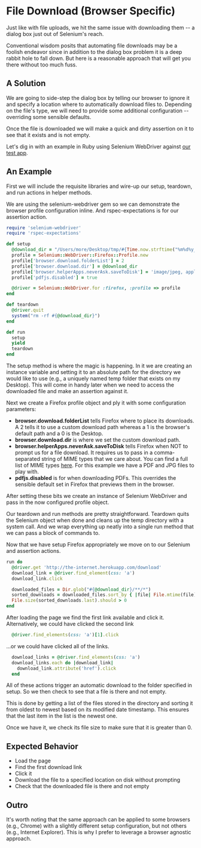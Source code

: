 # File Download (Browser Specific)

Just like with file uploads, we hit the same issue with downloading them -- a dialog box just out of Selenium's reach.

Conventional wisdom posits that automating file downloads may be a foolish endeavor since in addition to the dialog box problem it is a deep rabbit hole to fall down. But here is a reasonable approach that will get you there without too much fuss.

## A Solution

We are going to side-step the dialog box by telling our browser to ignore it and specify a location where to automatically download files to. Depending on the file's type, we will need to provide some additional configuration -- overriding some sensible defaults.

Once the file is downloaded we will make a quick and dirty assertion on it to see that it exists and is not empty.

Let's dig in with an example in Ruby using Selenium WebDriver against [our test app](http://the-internet.herokuapp.com/download).

## An Example

First we will include the requisite libraries and wire-up our setup, teardown, and run actions in helper methods.

We are using the selenium-webdriver gem so we can demonstrate the browser profile configuration inline. And rspec-expectations is for our assertion action.

```ruby
require 'selenium-webdriver'
require 'rspec-expectations'

def setup
  @download_dir = "/Users/more/Desktop/tmp/#{Time.now.strftime("%m%d%y_%H%M%S")}"
  profile = Selenium::WebDriver::Firefox::Profile.new
  profile['browser.download.folderList'] = 2
  profile['browser.download.dir'] = @download_dir
  profile['browser.helperApps.neverAsk.saveToDisk'] = 'image/jpeg, application/pdf'
  profile['pdfjs.disabled'] = true

  @driver = Selenium::WebDriver.for :firefox, :profile => profile
end

def teardown
  @driver.quit
  system("rm -rf #{@download_dir}")
end

def run
  setup
  yield
  teardown
end
```

The setup method is where the magic is happening. In it we are creating an instance variable and setting it to an absolute path for the directory we would like to use (e.g., a uniquely named temp folder that exists on my Desktop). This will come in handy later when we need to access the downloaded file and make an assertion against it.

Next we create a Firefox profile object and ply it with some configuration parameters:

+ __browser.download.folderList__ tells Firefox where to place its downloads. A 2 tells it to use a custom download path whereas a 1 is the browser's default path and a 0 is the Desktop.
+ __browser.download.dir__ is where we set the custom download path.
+ __browser.helperApps.neverAsk.saveToDisk__ tells Firefox when NOT to prompt us for a file download. It requires us to pass in a comma-separated string of MIME types that we care about. You can find a full list of MIME types [here](http://www.webmaster-toolkit.com/mime-types.shtml). For this example we have a PDF and JPG files to play with.
+ __pdfjs.disabled__ is for when downloading PDFs. This overrides the sensible default set in Firefox that previews them in the browser.

After setting these bits we create an instance of Selenium WebDriver and pass in the now configured profile object.

Our teardown and run methods are pretty straightforward. Teardown quits the Selenium object when done and cleans up the temp directory with a system call. And we wrap everything up neatly into a single run method that we can pass a block of commands to.

Now that we have setup Firefox appropriately we move on to our Selenium and assertion actions.

```ruby
run do
  @driver.get 'http://the-internet.herokuapp.com/download'
  download_link = @driver.find_element(css: 'a')
  download_link.click

  downloaded_files = Dir.glob("#{@download_dir}/**/*")
  sorted_downloads = downloaded_files.sort_by { |file| File.mtime(file) }
  File.size(sorted_downloads.last).should > 0
end
```

After loading the page we find the first link available and click it. Alternatively, we could have clicked the second link

```ruby
  @driver.find_elements(css: 'a')[1].click
```

...or we could have clicked all of the links.


```ruby
  download_links = @driver.find_elements(css: 'a')
  download_links.each do |download_link|
    download_link.attribute('href').click
  end
```

All of these actions trigger an automatic download to the folder specified in setup. So we then check to see that a file is there and not empty.

This is done by getting a list of the files stored in the directory and sorting it from oldest to newest based on its modified date timestamp. This ensures that the last item in the list is the newest one.

Once we have it, we check its file size to make sure that it is greater than 0.

## Expected Behavior
+ Load the page
+ Find the first download link
+ Click it
+ Download the file to a specified location on disk without prompting
+ Check that the downloaded file is there and not empty

## Outro

It's worth noting that the same approach can be applied to some browsers (e.g., Chrome) with a slightly different setup configuration, but not others (e.g., Internet Explorer). This is why I prefer to leverage a browser agnostic approach.
